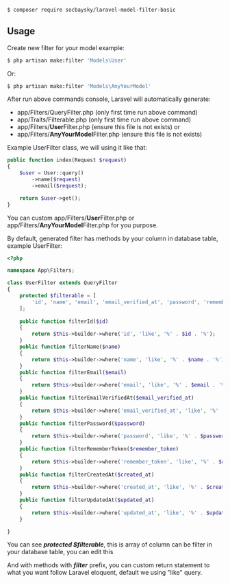 ```bash
$ composer require socbaysky/laravel-model-filter-basic
```

## Usage

Create new filter for your model example:

```bash
$ php artisan make:filter 'Models\User'
```

Or:

```bash
$ php artisan make:filter 'Models\AnyYourModel'
```

After run above commands console, Laravel will automatically generate:
- app/Filters/QueryFilter.php (only first time run above command)
- app/Traits/Filterable.php (only first time run above command)
- app/Filters/**User**Filter.php (ensure this file is not exists)
or
- app/Filters/**AnyYourModel**Filter.php (ensure this file is not exists)

Example UserFilter class, we will using it like that:

```php
public function index(Request $request)
{
    $user = User::query()
        ->name($request)
        ->email($request);

    return $user->get();
}
```

You can custom app/Filters/**User**Filter.php or app/Filters/**AnyYourModel**Filter.php for you purpose.

By default, generated filter has methods by your column in database table, example UserFilter:

```php
<?php

namespace App\Filters;

class UserFilter extends QueryFilter
{
    protected $filterable = [
        'id', 'name', 'email', 'email_verified_at', 'password', 'remember_token', 'created_at', 'updated_at'
    ];
    
    public function filterId($id)
    {
        return $this->builder->where('id', 'like', '%' . $id . '%');
    }
    public function filterName($name)
    {
        return $this->builder->where('name', 'like', '%' . $name . '%');
    }
    public function filterEmail($email)
    {
        return $this->builder->where('email', 'like', '%' . $email . '%');
    }
    public function filterEmailVerifiedAt($email_verified_at)
    {
        return $this->builder->where('email_verified_at', 'like', '%' . $email_verified_at . '%');
    }
    public function filterPassword($password)
    {
        return $this->builder->where('password', 'like', '%' . $password . '%');
    }
    public function filterRememberToken($remember_token)
    {
        return $this->builder->where('remember_token', 'like', '%' . $remember_token . '%');
    }
    public function filterCreatedAt($created_at)
    {
        return $this->builder->where('created_at', 'like', '%' . $created_at . '%');
    }
    public function filterUpdatedAt($updated_at)
    {
        return $this->builder->where('updated_at', 'like', '%' . $updated_at . '%');
    }

}
```

You can see ***protected $filterable***, this is array of column can be filter in your database table, you can edit this

And with methods with ***filter*** prefix, you can custom return statement to what you want follow Laravel eloquent, default we using "like" query.